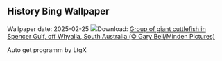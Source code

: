 ## History Bing Wallpaper
Wallpaper date: 2025-02-25
![](https://www.bing.com/th?id=OHR.GiantCuttlefish_EN-CA7282936990_UHD.jpg&w=1000)Download: [Group of giant cuttlefish in Spencer Gulf, off Whyalla, South Australia (© Gary Bell/Minden Pictures)](https://www.bing.com/th?id=OHR.GiantCuttlefish_EN-CA7282936990_UHD.jpg)

Auto get programm by LtgX

